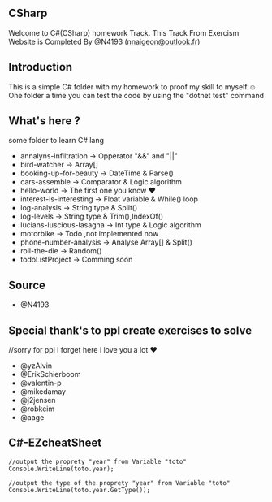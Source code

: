 ## CSharp
Welcome to C#(CSharp) homework Track.
    This Track From Exercism Website is Completed By @N4193 (nnaigeon@outlook.fr)

## Introduction
This is a simple C# folder with my homework to proof my skill to myself.☺
One folder a time you can test the code by using the "dotnet test" command 

## What's here ?
some folder to learn C# lang 
- annalyns-infiltration             -> Opperator "&&" and "||" 
- bird-watcher                      -> Array[]
- booking-up-for-beauty             -> DateTime & Parse()
- cars-assemble                     -> Comparator & Logic algorithm
- hello-world                       -> The first one you know ♥
- interest-is-interesting           -> Float variable & While() loop     
- log-analysis                      -> String type & Split() 
- log-levels                        -> String type & Trim(),IndexOf()
- lucians-luscious-lasagna          -> Int type & Logic algorithm
- motorbike                         ->  Todo ,not implemented now 
- phone-number-analysis             -> Analyse Array[] & Split()
- roll-the-die                      -> Random()
- todoListProject                   ->  Comming soon

## Source
- @N4193

## Special thank's to ppl create exercises to solve 
//sorry for ppl i forget here i love you a lot ♥
- @yzAlvin
- @ErikSchierboom
- @valentin-p
- @mikedamay
- @j2jensen
- @robkeim
- @aage

## C#-EZcheatSheet 
    //output the proprety "year" from Variable "toto"
    Console.WriteLine(toto.year);

    //output the type of the proprety "year" from Variable "toto"
    Console.WriteLine(toto.year.GetType());
